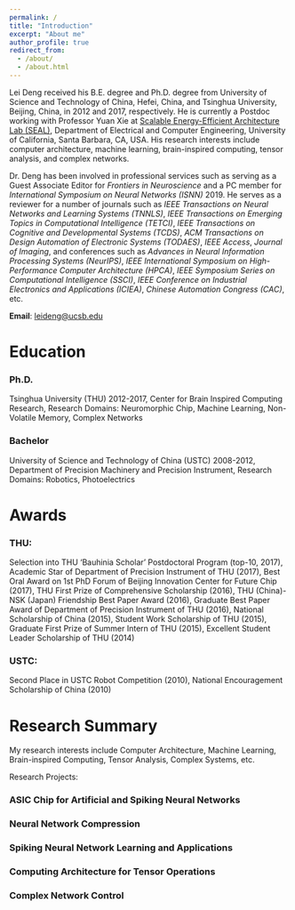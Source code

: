 ```yaml
---
permalink: /
title: "Introduction"
excerpt: "About me"
author_profile: true
redirect_from: 
  - /about/
  - /about.html
---
```


Lei Deng received his B.E. degree and Ph.D. degree from University of Science and Technology of China, Hefei, China, and Tsinghua University, Beijing, China, in 2012 and 2017, respectively. He is currently a Postdoc working with Professor Yuan Xie at [Scalable Energy-Efficient Architecture Lab (SEAL)](https://seal.ece.ucsb.edu/), Department of Electrical and Computer Engineering, University of California, Santa Barbara, CA, USA. His research interests include computer architecture, machine learning, brain-inspired computing, tensor analysis, and complex networks.

Dr. Deng has been involved in professional services such as serving as a Guest Associate Editor for *Frontiers in Neuroscience* and a PC member for *International Symposium on Neural Networks (ISNN)* 2019. He serves as a reviewer for a number of journals such as *IEEE Transactions on Neural Networks and Learning Systems (TNNLS)*, *IEEE Transactions on Emerging Topics in Computational Intelligence (TETCI)*, *IEEE Transactions on Cognitive and Developmental Systems (TCDS)*, *ACM Transactions on Design Automation of Electronic Systems (TODAES)*, *IEEE Access*, *Journal of Imaging*, and conferences such as *Advances in Neural Information Processing Systems (NeurIPS)*, *IEEE International Symposium on High-Performance Computer Architecture (HPCA)*, *IEEE Symposium Series on Computational Intelligence (SSCI)*, *IEEE Conference on Industrial Electronics and Applications (ICIEA)*, *Chinese Automation Congress (CAC)*, etc.

**Email**: leideng@ucsb.edu

Education
======
### Ph.D. 
Tsinghua University (THU) 2012-2017, Center for Brain Inspired Computing Research, Research Domains: Neuromorphic Chip, Machine Learning, Non-Volatile Memory, Complex Networks

### Bachelor
University of Science and Technology of China (USTC) 2008-2012, Department of Precision Machinery and Precision Instrument, Research Domains: Robotics, Photoelectrics

Awards
======
### THU: 
Selection into THU ‘Bauhinia Scholar’ Postdoctoral Program (top-10, 2017), Academic Star of Department of Precision Instrument of THU (2017), Best Oral Award on 1st PhD Forum of Beijing Innovation Center for Future Chip (2017), THU First Prize of Comprehensive Scholarship (2016), THU (China)-NSK (Japan) Friendship Best Paper Award (2016), Graduate Best Paper Award of Department of Precision Instrument of THU (2016), National Scholarship of China (2015), Student Work Scholarship of THU (2015), Graduate First Prize of Summer Intern of THU (2015), Excellent Student Leader Scholarship of THU (2014)    

### USTC: 
Second Place in USTC Robot Competition (2010), National Encouragement Scholarship of China (2010)

Research Summary
======
My research interests include Computer Architecture, Machine Learning, Brain-inspired Computing, Tensor Analysis, Complex Systems, etc.

Research Projects:

### ASIC Chip for Artificial and Spiking Neural Networks

### Neural Network Compression

### Spiking Neural Network Learning and Applications

### Computing Architecture for Tensor Operations

### Complex Network Control



